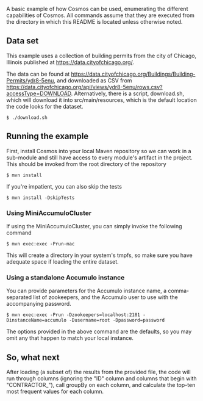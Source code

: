 A basic example of how Cosmos can be used, enumerating the different capabilities of Cosmos. All commands assume that they are executed from the directory in which this README is located unless otherwise noted.

## Data set
This example uses a collection of building permits from the city of Chicago, Illinois published at https://data.cityofchicago.org/.

The data can be found at https://data.cityofchicago.org/Buildings/Building-Permits/ydr8-5enu, and downloaded as CSV from https://data.cityofchicago.org/api/views/ydr8-5enu/rows.csv?accessType=DOWNLOAD. Alternatively, there is a script, download.sh, which will download it into src/main/resources, which is the default location the code looks for the dataset.

    $ ./download.sh

## Running the example

First, install Cosmos into your local Maven repository so we can work in a sub-module and still have access to every module's artifact in the project. This should be invoked from the root directory of the repository

    $ mvn install

If you're impatient, you can also skip the tests

    $ mvn install -DskipTests

### Using MiniAccumuloCluster

If using the MiniAccumuloCluster, you can simply invoke the following command

    $ mvn exec:exec -Prun-mac

This will create a directory in your system's tmpfs, so make sure you have adequate space if loading the entire dataset.

### Using a standalone Accumulo instance

You can provide parameters for the Accumulo instance name, a comma-separated list of zookeepers, and the Accumulo user to use with the accompanying password.

    $ mvn exec:exec -Prun -Dzookeepers=localhost:2181 -DinstanceName=accumulo -Dusername=root -Dpassword=password

The options provided in the above command are the defaults, so you may omit any that happen to match your local instance.

## So, what next

After loading (a subset of) the results from the provided file, the code will run through columns (ignoring the "ID" column and columns that begin with "CONTRACTOR_"), call groupBy on each column, and calculate the top-ten most frequent values for each column.
